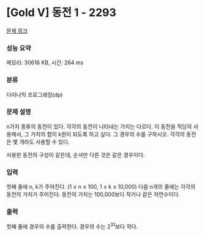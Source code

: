 # [Gold V] 동전 1 - 2293 

[문제 링크](https://www.acmicpc.net/problem/2293) 

### 성능 요약

메모리: 30616 KB, 시간: 264 ms

### 분류

다이나믹 프로그래밍(dp)

### 문제 설명

<p style="user-select: auto;">n가지 종류의 동전이 있다. 각각의 동전이 나타내는 가치는 다르다. 이 동전을 적당히 사용해서, 그 가치의 합이 k원이 되도록 하고 싶다. 그 경우의 수를 구하시오. 각각의 동전은 몇 개라도 사용할 수 있다.</p>

<p style="user-select: auto;">사용한 동전의 구성이 같은데, 순서만 다른 것은 같은 경우이다.</p>

### 입력 

 <p style="user-select: auto;">첫째 줄에 n, k가 주어진다. (1 ≤ n ≤ 100, 1 ≤ k ≤ 10,000) 다음 n개의 줄에는 각각의 동전의 가치가 주어진다. 동전의 가치는 100,000보다 작거나 같은 자연수이다.</p>

### 출력 

 <p style="user-select: auto;">첫째 줄에 경우의 수를 출력한다. 경우의 수는 2<sup style="user-select: auto;">31</sup>보다 작다.</p>

